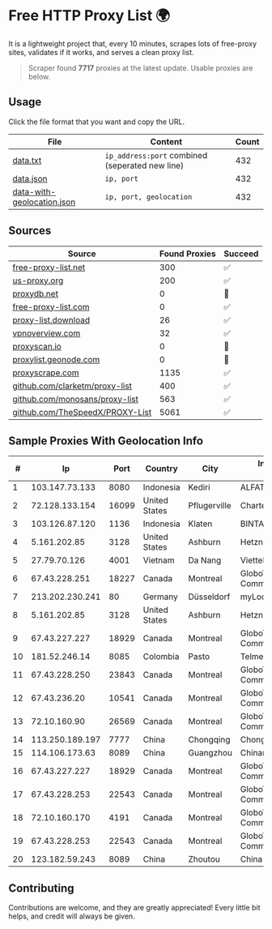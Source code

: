 
# Free HTTP Proxy List 🌍

It is a lightweight project that, every 10 minutes, scrapes lots of free-proxy sites, validates if it works, and serves a clean proxy list.


> Scraper found **7717** proxies at the latest update. Usable proxies are below.

## Usage

Click the file format that you want and copy the URL.


|File|Content|Count|
|----|-------|-----|
|[data.txt](https://raw.githubusercontent.com/themiralay/Proxy-List-World/master/data.txt)|`ip_address:port` combined (seperated new line)|432|
|[data.json](https://raw.githubusercontent.com/themiralay/Proxy-List-World/master/data.json)|`ip, port`|432|
|[data-with-geolocation.json](https://raw.githubusercontent.com/themiralay/Proxy-List-World/master/data-with-geolocation.json)|`ip, port, geolocation`|432|

## Sources

|Source|Found Proxies|Succeed|
|------|-------------|-------|
|[free-proxy-list.net](https://free-proxy-list.net)|300|✅|
|[us-proxy.org](https://www.us-proxy.org)|200|✅|
|[proxydb.net](http://proxydb.net)|0|🚫|
|[free-proxy-list.com](https://free-proxy-list.com/?page=&port=&type%5B%5D=http&type%5B%5D=https&up_time=0&search=Search)|0|✅|
|[proxy-list.download](https://www.proxy-list.download/HTTP)|26|✅|
|[vpnoverview.com](https://vpnoverview.com/privacy/anonymous-browsing/free-proxy-servers)|32|✅|
|[proxyscan.io](https://www.proxyscan.io)|0|🚫|
|[proxylist.geonode.com](https://proxylist.geonode.com/api/proxy-list?limit=300&page=1&sort_by=lastChecked&sort_type=desc&protocols=http,https)|0|🚫|
|[proxyscrape.com](https://api.proxyscrape.com/v2/?request=displayproxies&protocol=http&timeout=10000&country=all&ssl=all&anonymity=all)|1135|✅|
|[github.com/clarketm/proxy-list](https://raw.githubusercontent.com/clarketm/proxy-list/master/proxy-list-raw.txt)|400|✅|
|[github.com/monosans/proxy-list](https://raw.githubusercontent.com/monosans/proxy-list/main/proxies/http.txt)|563|✅|
|[github.com/TheSpeedX/PROXY-List](https://raw.githubusercontent.com/TheSpeedX/PROXY-List/master/http.txt)|5061|✅|


## Sample Proxies With Geolocation Info

|#|Ip|Port|Country|City|Internet Service Provider|
|-|--|----|-------|----|-------------------------|
|1|103.147.73.133|8080|Indonesia|Kediri|ALFATINDO|
|2|72.128.133.154|16099|United States|Pflugerville|Charter Communications|
|3|103.126.87.120|1136|Indonesia|Klaten|BINTANGPERKASAORION|
|4|5.161.202.85|3128|United States|Ashburn|Hetzner Online GmbH|
|5|27.79.70.126|4001|Vietnam|Da Nang|Viettel Corporation|
|6|67.43.228.251|18227|Canada|Montreal|GloboTech Communications|
|7|213.202.230.241|80|Germany|Düsseldorf|myLoc managed IT AG|
|8|5.161.202.85|3128|United States|Ashburn|Hetzner Online GmbH|
|9|67.43.227.227|18929|Canada|Montreal|GloboTech Communications|
|10|181.52.246.14|8085|Colombia|Pasto|Telmex Colombia S.A.|
|11|67.43.228.250|23843|Canada|Montreal|GloboTech Communications|
|12|67.43.236.20|10541|Canada|Montreal|GloboTech Communications|
|13|72.10.160.90|26569|Canada|Montreal|GloboTech Communications|
|14|113.250.189.197|7777|China|Chongqing|Chongqing Telecom|
|15|114.106.173.63|8089|China|Guangzhou|Chinanet|
|16|67.43.227.227|18929|Canada|Montreal|GloboTech Communications|
|17|67.43.228.253|22543|Canada|Montreal|GloboTech Communications|
|18|72.10.160.170|4191|Canada|Montreal|GloboTech Communications|
|19|67.43.228.253|22543|Canada|Montreal|GloboTech Communications|
|20|123.182.59.243|8089|China|Zhoutou|China Telecom|



## Contributing

Contributions are welcome, and they are greatly appreciated! Every
little bit helps, and credit will always be given.

